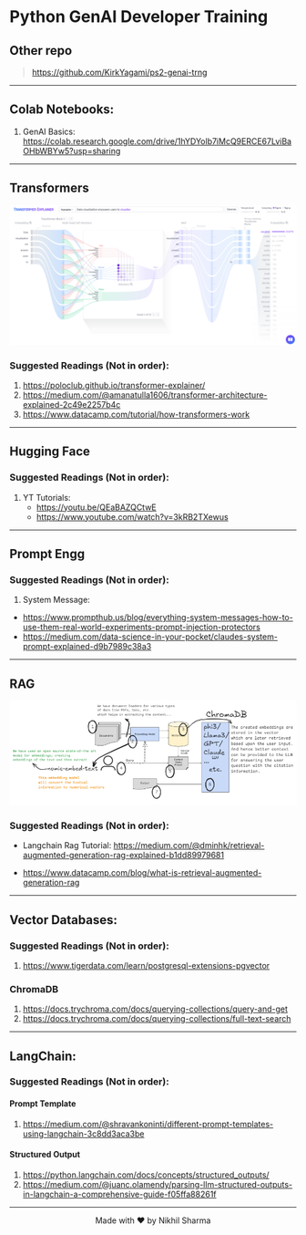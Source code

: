 # Python GenAI Developer Training

## Other repo
> https://github.com/KirkYagami/ps2-genai-trng

----

## Colab Notebooks:

1. GenAI Basics: https://colab.research.google.com/drive/1hYDYolb7iMcQ9ERCE67LviBaOHbWBYw5?usp=sharing


---

## Transformers
![](drawings/transformers_arch.png)

### Suggested Readings (Not in order):
1. https://poloclub.github.io/transformer-explainer/
2. https://medium.com/@amanatulla1606/transformer-architecture-explained-2c49e2257b4c
3. https://www.datacamp.com/tutorial/how-transformers-work


---

## Hugging Face
### Suggested Readings (Not in order):
1. YT Tutorials:
    - https://youtu.be/QEaBAZQCtwE
    - https://www.youtube.com/watch?v=3kRB2TXewus

---


## Prompt Engg
### Suggested Readings (Not in order):

1. System Message:
- https://www.prompthub.us/blog/everything-system-messages-how-to-use-them-real-world-experiments-prompt-injection-protectors
- https://medium.com/data-science-in-your-pocket/claudes-system-prompt-explained-d9b7989c38a3

---

## RAG

![](drawings/rag3.png)

### Suggested Readings (Not in order):

- Langchain Rag Tutorial: https://medium.com/@dminhk/retrieval-augmented-generation-rag-explained-b1dd89979681

- https://www.datacamp.com/blog/what-is-retrieval-augmented-generation-rag


---


## Vector Databases:
### Suggested Readings (Not in order):

1. https://www.tigerdata.com/learn/postgresql-extensions-pgvector

### ChromaDB
1. https://docs.trychroma.com/docs/querying-collections/query-and-get
2. https://docs.trychroma.com/docs/querying-collections/full-text-search

---

## LangChain:
### Suggested Readings (Not in order):

#### Prompt Template
1. https://medium.com/@shravankoninti/different-prompt-templates-using-langchain-3c8dd3aca3be

#### Structured Output
1. https://python.langchain.com/docs/concepts/structured_outputs/
2. https://medium.com/@juanc.olamendy/parsing-llm-structured-outputs-in-langchain-a-comprehensive-guide-f05ffa88261f
---

<div align="center">
Made with ❤️ by Nikhil Sharma
</div>
